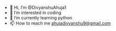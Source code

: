 - 👋 Hi, I’m @DivyanshuAhuja1
- 👀 I’m interested in coding
- 🌱 I’m currently learning python
- 📫 How to reach me ahujadivyanshu9@gmail.com

<!---
DivyanshuAhuja1/DivyanshuAhuja1 is a ✨ special ✨ repository because its `README.md` (this file) appears on your GitHub profile.
You can click the Preview link to take a look at your changes.
--->
